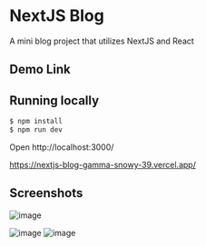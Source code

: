 # NextJS Blog

A mini blog project that utilizes NextJS and React

## Demo Link

## Running locally

```bash
$ npm install
$ npm run dev
```

Open http://localhost:3000/

https://nextjs-blog-gamma-snowy-39.vercel.app/

## Screenshots

![image](https://user-images.githubusercontent.com/15644699/175263879-90f29641-b396-48f3-8fa5-7771f2ac0654.png)

![image](https://user-images.githubusercontent.com/15644699/175263991-6951bc93-57b6-45ee-b7ff-a856616c37a8.png)
![image](https://user-images.githubusercontent.com/15644699/175264025-66e650b5-6f54-4a6c-98c4-052df172f24c.png)

